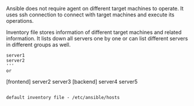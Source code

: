 Ansible does not require agent on different target machines to operate.
It uses ssh connection to connect with target machines and execute its operations.

Inventory file stores information of different target machines and related information.
It lists down all servers one by one or can list different servers in different groups as well.
```
server1
server2
'''
or

```
[frontend]
server2
server3
[backend]
server4
server5
```

default inventory file - /etc/ansible/hosts


